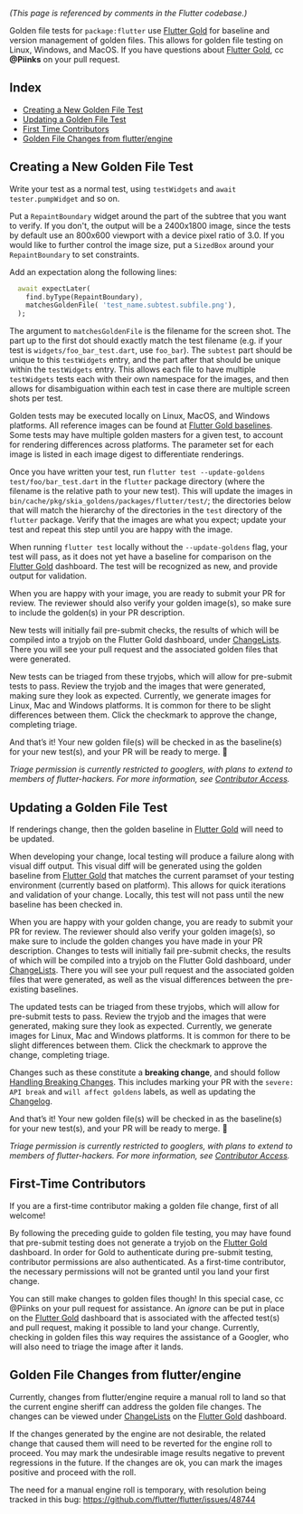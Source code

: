 _(This page is referenced by comments in the Flutter codebase.)_

Golden file tests for `package:flutter` use [Flutter Gold](https://flutter-gold.skia.org/?query=source_type%3Dflutter) for baseline and version management of golden files. This allows for golden file testing on Linux, Windows, and MacOS. If you have questions about [Flutter Gold](https://flutter-gold.skia.org/?query=source_type%3Dflutter), cc **@Piinks** on your pull request.

## Index
- [Creating a New Golden File Test](https://github.com/flutter/flutter/wiki/Writing-a-golden-file-test-for-package%3Aflutter#creating-a-new-golden-file-test)
- [Updating a Golden File Test](https://github.com/flutter/flutter/wiki/Writing-a-golden-file-test-for-package%3Aflutter#updating-a-golden-file-test
)
- [First Time Contributors](https://github.com/flutter/flutter/wiki/Writing-a-golden-file-test-for-package%3Aflutter#first-time-contributors
)
- [Golden File Changes from flutter/engine](https://github.com/flutter/flutter/wiki/Writing-a-golden-file-test-for-package%3Aflutter#golden-file-changes-from-flutterengine
)

## Creating a New Golden File Test

Write your test as a normal test, using `testWidgets` and `await tester.pumpWidget` and so on.

Put a `RepaintBoundary` widget around the part of the subtree that you want to verify. If you don't, the output will be a 2400x1800 image, since the tests by default use an 800x600 viewport with a device pixel ratio of 3.0. If you would like to further control the image size, put a `SizedBox` around your `RepaintBoundary` to set constraints.

Add an expectation along the following lines:

```dart
  await expectLater(
    find.byType(RepaintBoundary),
    matchesGoldenFile( 'test_name.subtest.subfile.png'),
  );
```

The argument to `matchesGoldenFile` is the filename for the screen shot. The part up to the first dot should exactly match the test filename (e.g. if your test is `widgets/foo_bar_test.dart`, use `foo_bar`). The `subtest` part should be unique to this `testWidgets` entry, and the part after that should be unique within the `testWidgets` entry. This allows each file to have multiple `testWidgets` tests each with their own namespace for the images, and then allows for disambiguation within each test in case there are multiple screen shots per test. 

Golden tests may be executed locally on Linux, MacOS, and Windows platforms. All reference images can be found at [Flutter Gold baselines](https://flutter-gold.skia.org/list?fdiffmax=-1&fref=false&frgbamax=255&frgbamin=0&head=true&include=false&limit=50&master=false&match=name&metric=combined&neg=false&new_clstore=true&offset=0&pos=true&query=source_type%3Dflutter&sort=desc&unt=true). Some tests may have multiple golden masters for a given test, to account for rendering differences across platforms. The parameter set for each image is listed in each image digest to differentiate renderings. 

Once you have written your test, run `flutter test --update-goldens test/foo/bar_test.dart` in the `flutter` package directory (where the filename is the relative path to your new test). This will update the images in `bin/cache/pkg/skia_goldens/packages/flutter/test/`; the directories below that will match the hierarchy of the directories in the `test` directory of the `flutter` package. Verify that the images are what you expect; update your test and repeat this step until you are happy with the image.

When running `flutter test` locally without the `--update-goldens` flag, your test will pass, as it does not yet have a baseline for comparison on the [Flutter Gold](https://flutter-gold.skia.org/?query=source_type%3Dflutter) dashboard. The test will be recognized as new, and provide output for validation.

When you are happy with your image, you are ready to submit your PR for review. The reviewer should also verify your golden image(s), so make sure to include the golden(s) in your PR description. 

New tests will initially fail pre-submit checks, the results of which will be compiled into a tryjob on the Flutter Gold dashboard, under [ChangeLists](https://flutter-gold.skia.org/changelists). There you will see your pull request and the associated golden files that were generated. 

New tests can be triaged from these tryjobs, which will allow for pre-submit tests to pass. Review the tryjob and the images that were generated, making sure they look as expected. Currently, we generate images for Linux, Mac and Windows platforms. It is common for there to be slight differences between them. Click the checkmark to approve the change, completing triage.

And that’s it! Your new golden file(s) will be checked in as the baseline(s) for your new test(s), and your PR will be ready to merge. :tada:

*Triage permission is currently restricted to googlers, with plans to extend to members of flutter-hackers. For more information, see [Contributor Access](https://github.com/flutter/flutter/wiki/Contributor-access).* 

## Updating a Golden File Test

If renderings change, then the golden baseline in [Flutter Gold](https://flutter-gold.skia.org/?query=source_type%3Dflutter) will need to be updated.

When developing your change, local testing will produce a failure along with visual diff output. This visual diff will be generated using the golden baseline from [Flutter Gold](https://flutter-gold.skia.org/?query=source_type%3Dflutter) that matches the current paramset of your testing environment (currently based on platform). This allows for quick iterations and validation of your change. Locally, this test will not pass until the new baseline has been checked in.

When you are happy with your golden change, you are ready to submit your PR for review. The reviewer should also verify your golden image(s), so make sure to include the golden changes you have made in your PR description. Changes to tests will initially fail pre-submit checks, the results of which will be compiled into a tryjob on the Flutter Gold dashboard, under [ChangeLists](https://flutter-gold.skia.org/changelists). There you will see your pull request and the associated golden files that were generated, as well as the visual differences between the pre-existing baselines. 

The updated tests can be triaged from these tryjobs, which will allow for pre-submit tests to pass. Review the tryjob and the images that were generated, making sure they look as expected. Currently, we generate images for Linux, Mac and Windows platforms. It is common for there to be slight differences between them. Click the checkmark to approve the change, completing triage.

Changes such as these constitute a **breaking change**, and should follow [Handling Breaking Changes](https://github.com/flutter/flutter/wiki/Tree-hygiene#handling-breaking-changes). This includes marking your PR with the `severe: API break` and `will affect goldens` labels, as well as updating the [Changelog](https://github.com/flutter/flutter/wiki/Changelog).

And that’s it! Your new golden file(s) will be checked in as the baseline(s) for your new test(s), and your PR will be ready to merge. :tada:

*Triage permission is currently restricted to googlers, with plans to extend to members of flutter-hackers. For more information, see [Contributor Access](https://github.com/flutter/flutter/wiki/Contributor-access).* 

## First-Time Contributors

If you are a first-time contributor making a golden file change, first of all welcome!

By following the preceding guide to golden file testing, you may have found that pre-submit testing does not generate a tryjob on the [Flutter Gold](https://flutter-gold.skia.org/?query=source_type%3Dflutter) dashboard. In order for Gold to authenticate during pre-submit testing, contributor permissions are also authenticated. As a first-time contributor, the necessary permissions will not be granted until you land your first change.

You can still make changes to golden files though! In this special case, cc @Piinks on your pull request for assistance. An _ignore_ can be put in place on the [Flutter Gold](https://flutter-gold.skia.org/?query=source_type%3Dflutter) dashboard that is associated with the affected test(s) and pull request, making it possible to land your change. Currently, checking in golden files this way requires the assistance of a Googler, who will also need to triage the image after it lands.

## Golden File Changes from flutter/engine

Currently, changes from flutter/engine require a manual roll to land so that the current engine sheriff can address the golden file changes. The changes can be viewed under [ChangeLists](https://flutter-gold.skia.org/changelists) on the [Flutter Gold](https://flutter-gold.skia.org/?query=source_type%3Dflutter) dashboard. 

If the changes generated by the engine are not desirable, the related change that caused them will need to be reverted for the engine roll to proceed. You may mark the undesirable image results negative to prevent regressions in the future. If the changes are ok, you can mark the images positive and proceed with the roll.

The need for a manual engine roll is temporary, with resolution being tracked in this bug: https://github.com/flutter/flutter/issues/48744 
